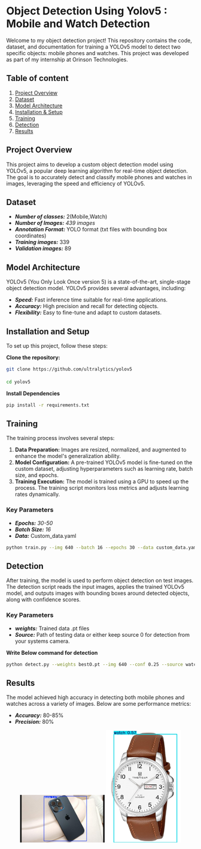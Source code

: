 
# Object Detection Using Yolov5 : Mobile and Watch Detection

Welcome to my object detection project! This repository contains the code, dataset, and documentation for training a YOLOv5 model to detect two specific objects: mobile phones and watches. This project was developed as part of my internship at Orinson Technologies.


## Table of content

1. [Project Overview](#project-overview)
2. [Dataset](#dataset)
3. [Model Architecture](#model-architecture)
4. [Installation & Setup](#installation)
5. [Training](#training)
6. [Detection](#detection)
7. [Results](#results)


## Project Overview
This project aims to develop a custom object detection model using YOLOv5, a popular deep learning algorithm for real-time object detection. The goal is to accurately detect and classify mobile phones and watches in images, leveraging the speed and efficiency of YOLOv5.

## Dataset

- ***Number of classes:*** 2(Mobile,Watch)
- ***Number of Images:*** *439 images*
- ***Annotation Format:*** YOLO format (txt files with bounding box coordinates)
- ***Training images:*** 339
- ***Validation images:*** 89

## Model Architecture

YOLOv5 (You Only Look Once version 5) is a state-of-the-art, single-stage object detection model. YOLOv5 provides several advantages, including:

- ***Speed:*** Fast inference time suitable for real-time applications.
- ***Accuracy:*** High precision and recall for detecting objects.
- ***Flexibility:*** Easy to fine-tune and adapt to custom datasets.

## Installation and Setup

To set up this project, follow these steps:

**Clone the repository:**
```bash 
git clone https://github.com/ultralytics/yolov5

cd yolov5
```
**Install Dependencies**
```bash
pip install -r requirements.txt
```
## Training

The training process involves several steps:

1. **Data Preparation:** Images are resized, normalized, and augmented to enhance the model's generalization ability.
2. **Model Configuration:** A pre-trained YOLOv5 model is fine-tuned on the custom dataset, adjusting hyperparameters such as learning rate, batch size, and epochs.
3. **Training Execution:** The model is trained using a GPU to speed up the process. The training script monitors loss metrics and adjusts learning rates dynamically.

### Key Parameters

- ***Epochs:*** *30-50*
- ***Batch Size:*** *16*
- ***Data:*** Custom_data.yaml
```bash
python train.py --img 640 --batch 16 --epochs 30 --data custom_data.yaml --weights yolov5s.pt

```
## Detection

After training, the model is used to perform object detection on test images. The detection script reads the input images, applies the trained YOLOv5 model, and outputs images with bounding boxes around detected objects, along with confidence scores.

### Key Parameters
- ***weights:*** Trained data .pt files
- ***Source:*** Path of testing data or either keep source 0 for detection from your systems camera.

**Write Below command for detection**

```bash
python detect.py --weights bestO.pt --img 640 --conf 0.25 --source watch.mp4
```
## Results

The model achieved high accuracy in detecting both mobile phones and watches across a variety of images. Below are some performance metrics:

- ***Accuracy:*** 80-85%
- ***Precision:*** 80%

<p align="center">
  <img src="cell_phone.jpg" alt="Example Detection 1" width="45%",height='500'>
  <img src="watch.jpg" alt="Example Detection 2" width="200",height='50'>
</p>
